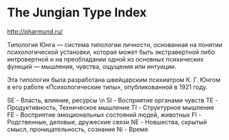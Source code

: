 # The Jungian Type Index

http://pharmund.ru/

Типология Юнга — система типологии личности, основанная на понятии психологической установки, которая может быть
экстравертной либо интровертной и на преобладании одной из основных психических функций — мышления, чувства, ощущения
или интуиции.

Эта типология была разработана швейцарским психиатром К. Г. Юнгом в его работе «Психологические типы»,
опубликованной в 1921 году.

SE - Власть, влияние, ресурсы \n
SI - Восприятие органами чувств
TE - Продуктивность, Техническое мышление
TI - Структурное мышление
FE - Восприятие эмоциональных состояний людей, животных
FI - Родственные, деловые, дружеские связи
NE - Новшества, скрытый смысл, проницательность, сознание
Ni - Время
